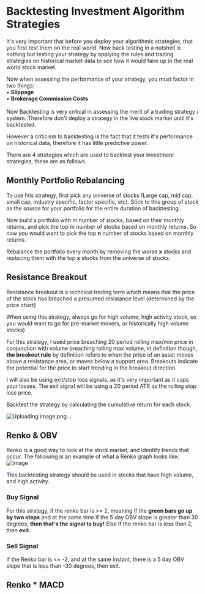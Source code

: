 # Backtesting Investment Algorithm Strategies
It's very important that before you deploy your algorithmic strategies, that you first test them on the real world. Now back testing in a nutshell is nothing but testing your strategy by applying the rules and trading strategies on historical market data to see how it would faire up in the real world stock market.

Now when assessing the performance of your strategy, you must factor in two things:
<br>
• **Slippage** 
<br>
• **Brokerage Commission Costs**
<br><br>
Now Backtesting is very critical in assessing the merit of a trading strategy / system. Therefore don't deploy a strategy in the live stock market until it's backtested.

However a criticism to backtesting is the fact that it tests it's performance on historical data, therefore it has little predictive power.

There are 4 strategies which are used to backtest your investment strategies, these are as follows.

## Monthly Portfolio Rebalancing 
To use htis strategy, first pick any universe of stocks (Large cap, mid cap, small cap, industry specific, factor specific, etc). Stick to this group of stock as the source for your portfolio for the entire duration of backtesting. 

Now build a portfolio with m number of stocks, based on their monthly returns, and pick the top m number of stocks based on monthly returns. So now you would want to pick the top **n** number of stocks based on monthly returns.

Rebalance the portfolio every month by removing the worse **x** stocks and replacing them with the top **x** stocks from the universe of stocks. 
 



## Resistance Breakout
Resistance breakout is a technical trading term which means that the price of the stock has breached a 
presumed resistance level (determined by the price chart)

When using this strategy, always go for high volume, high activity stock, so you would want to go for pre-market movers, or historically high volume stocks)

For this strategy, I used price breaching 20 period rolling max/min price in conjunction with volume breaching rolling max volume, in definition though, **the breakout rule** 
by definition refers to when the price of an asset moves above a resistance area, or moves below a support area. Breakouts indicate the potential for the price to start trending in the breakout direction.

I will also be using exit/stop loss signals, as it's very important as it caps your losses. The exit signal will be using a 20 period ATR as the rolling stop loss price.

Backtest the strategy by calculating the cumulative return for each stock.

![Uploading image.png…]()


## Renko & OBV
Renko is a good way to look at the stock market, and identify trends that occur. The following is an example of what a Renko graph looks like:
![image](https://user-images.githubusercontent.com/47617364/130065320-df7a4147-a226-4f81-8951-e507dfe8a58c.png)
<br>

This backtesting strategy should be used in stocks that have high volume, and high activity.

### Buy Signal
For this strategy, if the renko bar is >= 2, meaning if the **green bars go up by two steps** and at the same time if the 5 day OBV slope is greater than 30 degrees, **then that's the signal to buy!** Else if the renko bar is less than 2, then **exit.**

### Sell Signal
If the Renko bar is <= -2, and at the same instant, there is a 5 day OBV slope that is less than -30 degrees, then exit. 




## Renko * MACD


